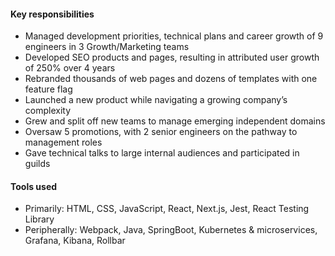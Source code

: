 #### Key responsibilities

- Managed development priorities, technical plans and career growth of 9 engineers in 3 Growth/Marketing teams
- Developed SEO products and pages, resulting in attributed user growth of 250% over 4 years
- Rebranded thousands of web pages and dozens of templates with one feature flag
- Launched a new product while navigating a growing company’s complexity
- Grew and split off new teams to manage emerging independent domains
- Oversaw 5 promotions, with 2 senior engineers on the pathway to management roles
- Gave technical talks to large internal audiences and participated in guilds

#### Tools used

- Primarily: HTML, CSS, JavaScript, React, Next.js, Jest, React Testing Library
- Peripherally: Webpack, Java, SpringBoot, Kubernetes & microservices, Grafana, Kibana, Rollbar
